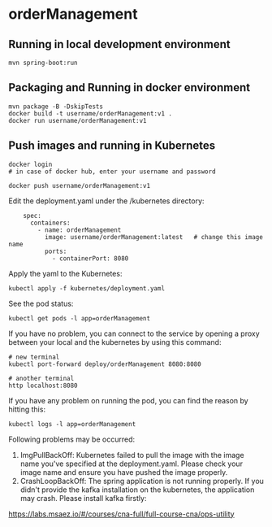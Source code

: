# orderManagement

## Running in local development environment

```
mvn spring-boot:run
```

## Packaging and Running in docker environment

```
mvn package -B -DskipTests
docker build -t username/orderManagement:v1 .
docker run username/orderManagement:v1
```

## Push images and running in Kubernetes

```
docker login 
# in case of docker hub, enter your username and password

docker push username/orderManagement:v1
```

Edit the deployment.yaml under the /kubernetes directory:
```
    spec:
      containers:
        - name: orderManagement
          image: username/orderManagement:latest   # change this image name
          ports:
            - containerPort: 8080

```

Apply the yaml to the Kubernetes:
```
kubectl apply -f kubernetes/deployment.yaml
```

See the pod status:
```
kubectl get pods -l app=orderManagement
```

If you have no problem, you can connect to the service by opening a proxy between your local and the kubernetes by using this command:
```
# new terminal
kubectl port-forward deploy/orderManagement 8080:8080

# another terminal
http localhost:8080
```

If you have any problem on running the pod, you can find the reason by hitting this:
```
kubectl logs -l app=orderManagement
```

Following problems may be occurred:

1. ImgPullBackOff:  Kubernetes failed to pull the image with the image name you've specified at the deployment.yaml. Please check your image name and ensure you have pushed the image properly.
1. CrashLoopBackOff: The spring application is not running properly. If you didn't provide the kafka installation on the kubernetes, the application may crash. Please install kafka firstly:

https://labs.msaez.io/#/courses/cna-full/full-course-cna/ops-utility

